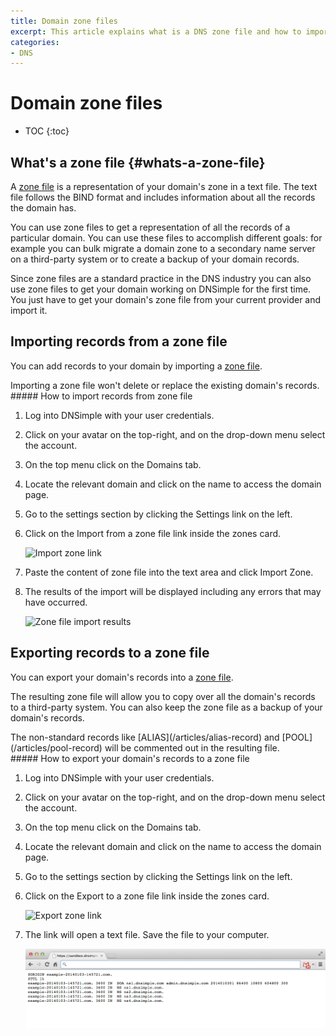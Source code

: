 ```yaml
---
title: Domain zone files
excerpt: This article explains what is a DNS zone file and how to import and export zone text files in DNSimple.
categories:
- DNS
---
```


# Domain zone files

* TOC
{:toc}

## What's a zone file {#whats-a-zone-file}

A [zone file](https://en.wikipedia.org/wiki/Zone_file) is a representation of your domain's zone in a text file. The text file follows the BIND format and includes information about all the records the domain has.

You can use zone files to get a representation of all the records of a particular domain. You can use these files to accomplish different goals: for example you can bulk migrate a domain zone to a secondary name server on a third-party system or to create a backup of your domain records.

Since zone files are a standard practice in the DNS industry you can also use zone files to get your domain working on DNSimple for the first time. You just have to get your domain's zone file from your current provider and import it.


## Importing records from a zone file

You can add records to your domain by importing a [zone file](#whats-a-zone-file).

<note>
Importing a zone file won't delete or replace the existing domain's records.
</note>

<div class="section-steps" markdown="1">
##### How to import records from zone file

1.  Log into DNSimple with your user credentials.
1.  Click on your avatar on the top-right, and on the drop-down menu select the account.
1.  On the top menu click on the <label>Domains</label> tab.
1.  Locate the relevant domain and click on the name to access the domain page.
1.  Go to the settings section by clicking the <label>Settings</label> link on the left.
1.  Click on the <label>Import from a zone file</label> link inside the zones card.

    ![Import zone link](/files/import-zone.jpg)

1.  Paste the content of zone file into the text area and click <label>Import Zone</label>.
1.  The results of the import will be displayed including any errors that may have occurred.

    ![Zone file import results](/files/zone-import-results.png)

</div>


## Exporting records to a zone file

You can export your domain's records into a [zone file](#whats-a-zone-file).

The resulting zone file will allow you to copy over all the domain's records to a third-party system. You can also keep the zone file as a backup of your domain's records.

<info>
The non-standard records like [ALIAS](/articles/alias-record) and [POOL](/articles/pool-record) will be commented out in the resulting file.
</info>

<div class="section-steps" markdown="1">
##### How to export your domain's records to a zone file

1.  Log into DNSimple with your user credentials.
1.  Click on your avatar on the top-right, and on the drop-down menu select the account.
1.  On the top menu click on the <label>Domains</label> tab.
1.  Locate the relevant domain and click on the name to access the domain page.
1.  Go to the settings section by clicking the <label>Settings</label> link on the left.
1.  Click on the <label>Export to a zone file</label> link inside the zones card.

    ![Export zone link](/files/export-zone.png)

1.  The link will open a text file. Save the file to your computer.

    ![Zone file](/files/dnsimple-zone-file.png)

</div>
